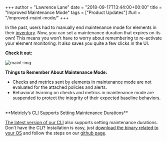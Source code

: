 +++
author = "Lawrence Lane"
date = "2018-09-17T13:44:00+00:00"
title = "Improved Maintenance Mode"
tags = ["Product Updates"]
#url = "/improved-maint-mode/"
+++

In the past, users had to manually end maintenance mode for elements in their [inventory](https://www.metricly.com/support/inventory). Now, you can set a maintenance duration that expires on its own! This means you won’t have to worry about remembering to re-activate your element monitoring. It also saves you quite a few clicks in the UI.

**Check it out:**

![maint-img](https://www.metricly.com/wp-content/uploads/2018/09/blog-maint-mode--768x263.png)


**Things to Remember About Maintenance Mode:**

- Checks and metrics sent by elements in maintenance mode are not evaluated for the attached policies and alerts.
- Behavioral learning on checks and metrics in maintenance mode are suspended to protect the integrity of their expected baseline behaviors.

<br>
**Metricly’s CLI Supports Setting Maintenance Durations**

[The latest version of our CLI](https://github.com/metricly/metricly-cli/releases/latest) also supports setting maintenance durations. Don’t have the CLI? Installation is easy, just [download the binary related to your OS](https://github.com/metricly/metricly-cli/releases/latest) and follow the steps on our [github page](https://github.com/metricly/metricly-cli#installation).
